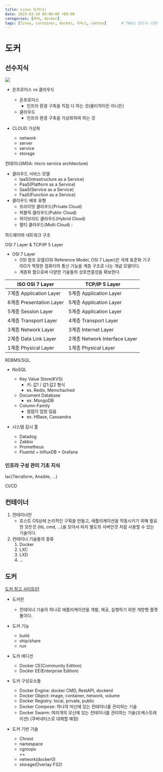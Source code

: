 ```yaml
---
title: Linux 도커(1)
date: 2025-03-20 09:00:00 +09:00
categories: [국비, docker]
tags: [linux, container, docker, 리눅스, centos]		# TAG는 반드시 소문자로 이루어져야함!
---
```


# 도커
## 선수지식

![](https://mermaid.ink/img/pako:eNptks9L40AUx_-V4Z1ja6qtdc4ietAVurCw5DKYUQNNUtIprFsKLZsuZXVPrVClEQV_RPEQbQ9K6z_UmfkfnDQr2m7fYSaZz_f73szjVWHXNSlgYJZNi5ZDDQepYBYrUiQbAx6MxFnE2z0RdBFvP4rz63F_hDa_IhE8y44f85j06_K0k3jFcCDboTxuInnaHT-9IoyE3-NPfoI_B0bjqC5-NXj4LI4u5nExDGXzWAQD7rfmcXkSilY3IRvpbx8l-d9IuaQfqeIjtU2bVeLXDr_siVFdqUSzO4s_Px0lsDCV_j7kv-sqA--czHq3F5hFPcSjO3EUzEJ-24rv1XiIq6u2vPjiz9V_l5v0i988TFhC45a_6_-9SSm_OAs7HrWtMp3XnU1CyukdQgrpglrmKdbVOWhgU88mlqnmoBqrDGAH1KYGYPVp0j1SKTIDDKempKTC3MKhswuYeRWqQaVkEkbXLLLvERvwHimW1WmJON9dd-ofcBV-AF7U4BCwrudSuXx2OacvZ7IreT2Tr2nwc-JYTK0msaLnM0uZ7JKuATUt5npbyahOJrb2BoItDuU?type=png)

- 온프로미스 vs 클라우드
    - 온프로미스 
        - 인프라 환경 구축을 직접 다 하는 것(물리적이든 아니든)
    - 클라우드
        - 인프라 환경 구축을 가상화하여 하는 것

- CLOUD 가상화
    - network
    - server
    - service
    - storage

컨테이너(MSA: micro service architecture)

- 클라우드 서비스 모델
    - IaaS(Intrastructure as a Service)
    - PaaS(Platform as a Service)
    - SaaS(Service as a Service)
    - FaaS(Function as a Service)
- 클라우드 배포 유형
    - 프라이빗 클라우드(Private Cloud)
    - 퍼블릭 클라우드(Public Cloud)
    - 하이브리드 클라우드(Hybrid Cloud)
    - 멀티 클라우드(Multi Cloud) :

하드웨어와 네트워크 구조

OSI 7 Layer & TCP/IP 5 Layer
- OSI 7 Layer
    - OSI 참조 모델(OSI Reference Model, OSI 7 Layer)은 국제 표준화 기구 ISO가 책정한 컴퓨터의 통신 기능을 계층 구조로 나눈 개념 모델이다. 
    - 계층화 함으로써 다양한 기술들의 상호연결성을 확보한다.

|ISO OSI 7 Layer| TCP/IP 5 Layer|
|-------|-------|
|7계층  Application Layer|5계층  Application Layer|
|6계층  Presentation Layer|5계층  Application Layer|
|5계층  Session Layer|5계층  Application Layer|
|4계층 Transport Layer|4계층  Transport Layer|
|3계층  Network Layer|3계층  Internet Layer|
|2계층  Data Link Layer|2계층  Network Interface Layer|
|1계층  Physical Layer|1계층  Physical Layer|

RDBMS/SQL

- NoSQL
    - Key Value Store(KVS)
        - 키: 값1 / 값1:값2 형식
        - ex. Redis, Memchached
    - Document Database
        - ex. MongoDB
    - Column-Family
        - 컬럼이 엄청 많음
        - ex. HBase, Cassandra

- 시스템 감시 툴
    - Datadog
    - Zabbix
    - Prometheus
    - Fluentd + InfluxDB + Grafana

### 인프라 구성 관리 기초 지식

Iac(Terraform, Ansible, ...)

CI/CD

## 컨테이너
1. 컨테이너란
    - 호스트 OS상에 논리적인 구획을 만들고, 애플리케이션을 작동시키기 위해 필요한 모든것 (lib, cmd, ...)을 모아서 마치 별도의 서버인것 처럼 사용할 수 있는 기술이다.
2. 컨테이너 기술들의 종류
    1. Docker
    2. LXC
    3. LXD
    4. ...

## 도커
[도커 참고 사이트01](https://docs.docker.com)
- 도커란
    - 컨테이너 기술의 하나로 애플리케이션을 개발, 제공, 실행하기 위한 개방형 플랫폼이다.

- 도커 기능
    - build
    - ship/share
    - run

- 도커 에디션
    - Docker CE(Community Edition)
    - Docker EE(Enterprise Edition)
    
- 도커 구성요소들
    - Docker Engine: docker CMD, RestAPI, dockerd
    - Docker Object: image, container, network, volume
    - Docker Registry: local, private, public
    - Docker Compose: 하나의 머신에 있는 컨테이너를 관리하는 기술
    - Docker Swarm: 여러개의 모신에 있는 컨테이너를 관리하는 기술(오케스트레이션)
        (쿠버네티스로 대체할 예정)

- 도커 기반 기술
    - Chroot
    - namespace
    - cgroups  
++
    - network(docker0)
    - storage(Overlay FS2)
